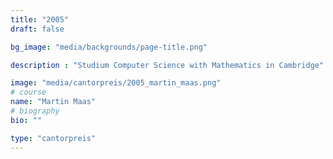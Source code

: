 ```yaml
---
title: "2005"
draft: false

bg_image: "media/backgrounds/page-title.png"

description : "Studium Computer Science with Mathematics in Cambridge"

image: "media/cantorpreis/2005_martin_maas.png"
# course
name: "Martin Maas"
# biography
bio: ""

type: "cantorpreis"
---
```

